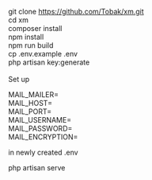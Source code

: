 git clone https://github.com/Tobak/xm.git \
cd xm \
composer install \
npm install \
npm run build \
cp .env.example .env \
php artisan key:generate \
\
Set up

MAIL_MAILER= \
MAIL_HOST= \
MAIL_PORT= \
MAIL_USERNAME= \
MAIL_PASSWORD= \
MAIL_ENCRYPTION= 

in newly created .env 

php artisan serve
